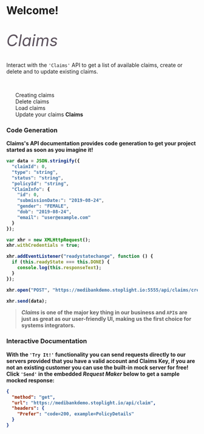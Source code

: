 # Welcome!
</br>
<span style="font-size: 3em; color: #5D535E;">
  <i class="fas fa-robot fa-2x"></i> <i>Claims
</i></span> 
</br>
</br>

Interact with the `'Claims'` API to get a list of available claims, create or delete and to update existing claims.


</br>
<ul class="fa-ul" style="list-style-type:none;">
  <li><span class="fa-li"><i class="fas fa-check-square"></i></span>Creating claims</li>
  <li><span class="fa-li"><i class="fas fa-check-square"></i></span>Delete claims</li>
  <li><span class="fa-li"><i class="fas fa-spinner fa-pulse"></i></span>Load claims</li>
  <li><span class="fa-li"><i class="far fa-square"></i></span>Update your claims <strong>Claims<strong></li>
</ul>

### Code Generation

**Claims**'s API documentation provides code generation to get your project started as soon as you imagine it!

```javascript
var data = JSON.stringify({
  "claimId": 0,
  "type": "string",
  "status": "string",
  "policyId": "string",
  "ClaimInfo": {
    "id": 0,
    "submissionDate:": "2019-08-24",
    "gender": "FEMALE",
    "dob": "2019-08-24",
    "email": "user@example.com"
  }
});

var xhr = new XMLHttpRequest();
xhr.withCredentials = true;

xhr.addEventListener("readystatechange", function () {
  if (this.readyState === this.DONE) {
    console.log(this.responseText);
  }
});

xhr.open("POST", "https://medibankdemo.stoplight.io:5555/api/claims/create");

xhr.send(data);
```
> __*Claims*__ is one of the major key thing in our business and `API`s are just as great as our user-friendly UI, making us the first choice for systems integrators.

### Interactive Documentation

With the `'Try It!'` functionality you can send requests directly to our servers provided that you have a valid account and **Claims Key**, if you are not an existing customer you can use the built-in mock server for free! Click `'Send'` in the embedded _**Request Maker**_ below to get a sample mocked response:

```json http
{
  "method": "get",
  "url": "https://medibankdemo.stoplight.io/api/claim",
  "headers": {
    "Prefer": "code=200, example=PolicyDetails"
  }
}
```


